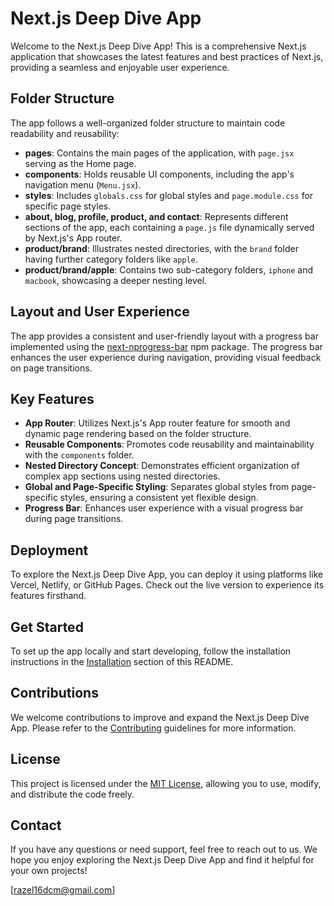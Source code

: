 # Next.js Deep Dive App

Welcome to the Next.js Deep Dive App! This is a comprehensive Next.js application that showcases the latest features and best practices of Next.js, providing a seamless and enjoyable user experience.

## Folder Structure

The app follows a well-organized folder structure to maintain code readability and reusability:

- **pages**: Contains the main pages of the application, with `page.jsx` serving as the Home page.
- **components**: Holds reusable UI components, including the app's navigation menu (`Menu.jsx`).
- **styles**: Includes `globals.css` for global styles and `page.module.css` for specific page styles.
- **about, blog, profile, product, and contact**: Represents different sections of the app, each containing a `page.js` file dynamically served by Next.js's App router.
- **product/brand**: Illustrates nested directories, with the `brand` folder having further category folders like `apple`.
- **product/brand/apple**: Contains two sub-category folders, `iphone` and `macbook`, showcasing a deeper nesting level.

## Layout and User Experience

The app provides a consistent and user-friendly layout with a progress bar implemented using the [next-nprogress-bar](https://www.npmjs.com/package/next-nprogress-bar) npm package. The progress bar enhances the user experience during navigation, providing visual feedback on page transitions.

## Key Features

- **App Router**: Utilizes Next.js's App router feature for smooth and dynamic page rendering based on the folder structure.
- **Reusable Components**: Promotes code reusability and maintainability with the `components` folder.
- **Nested Directory Concept**: Demonstrates efficient organization of complex app sections using nested directories.
- **Global and Page-Specific Styling**: Separates global styles from page-specific styles, ensuring a consistent yet flexible design.
- **Progress Bar**: Enhances user experience with a visual progress bar during page transitions.

## Deployment

To explore the Next.js Deep Dive App, you can deploy it using platforms like Vercel, Netlify, or GitHub Pages. Check out the live version to experience its features firsthand.

## Get Started

To set up the app locally and start developing, follow the installation instructions in the [Installation](#installation) section of this README.

## Contributions

We welcome contributions to improve and expand the Next.js Deep Dive App. Please refer to the [Contributing](#contributing) guidelines for more information.

## License

This project is licensed under the [MIT License](LICENSE), allowing you to use, modify, and distribute the code freely.

## Contact

If you have any questions or need support, feel free to reach out to us. We hope you enjoy exploring the Next.js Deep Dive App and find it helpful for your own projects!

[razel16dcm@gmail.com]
